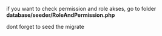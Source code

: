 if you want to check permission and role akses, go to folder <b>database/seeder/RoleAndPermission.php</b>

dont forget to seed the migrate
